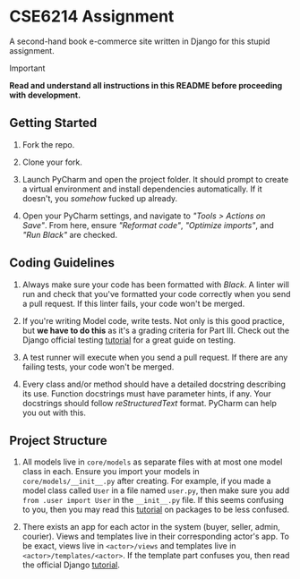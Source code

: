 # CSE6214 Assignment
A second-hand book e-commerce site written in Django for this stupid assignment.

> [!IMPORTANT]  
> **Read and understand all instructions in this README before proceeding with development.**

## Getting Started
1. Fork the repo.

2. Clone your fork.

3. Launch PyCharm and open the project folder. It should prompt to create a virtual environment and install dependencies automatically. If it doesn't, you *somehow* fucked up already.

4. Open your PyCharm settings, and navigate to _"Tools > Actions on Save"_. From here, ensure _"Reformat code"_, _"Optimize imports"_, and _"Run Black"_ are checked.

## Coding Guidelines
1. Always make sure your code has been formatted with _Black_. A linter will run and check that you've formatted your code correctly when you send a pull request. If this linter fails, your code won't be merged.

2. If you're writing Model code, write tests. Not only is this good practice, but **we have to do this** as it's a grading criteria for Part III. Check out the Django official testing [tutorial](https://docs.djangoproject.com/en/5.1/topics/testing/overview/) for a great guide on testing.

3. A test runner will execute when you send a pull request. If there are any failing tests, your code won't be merged.

4. Every class and/or method should have a detailed docstring describing its use. Function docstrings must have parameter hints, if any. Your docstrings should follow _reStructuredText_ format. PyCharm can help you out with this.

## Project Structure

1. All models live in `core/models` as separate files with at most one model class in each. Ensure you import your models in `core/models/__init__.py` after creating. For example, if you made a model class called `User` in a file named `user.py`, then make sure you add `from .user import User` in the `__init__.py` file. If this seems confusing to you, then you may read this [tutorial](https://realpython.com/python-modules-packages/) on packages to be less confused.

2. There exists an app for each actor in the system (buyer, seller, admin, courier). Views and templates live in their corresponding actor's app. To be exact, views live in `<actor>/views` and templates live in `<actor>/templates/<actor>`. If the template part confuses you, then read the official Django [tutorial](https://docs.djangoproject.com/en/5.1/intro/tutorial03/).
